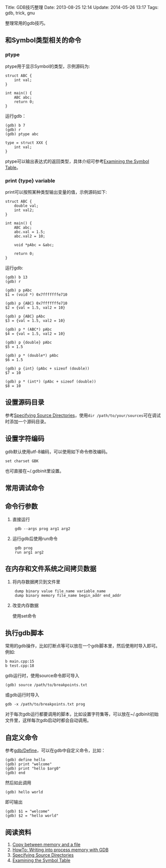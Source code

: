 Title: GDB技巧整理
Date: 2013-08-25 12:14
Update: 2014-05-26 13:17
Tags: gdb, trick, gnu

[1]: https://sourceware.org/gdb/onlinedocs/gdb/Source-Path.html "gdb Specifying Source Directories"
[2]: https://sourceware.org/gdb/onlinedocs/gdb/Symbols.html "gdb Examining the Symbol Table"

整理常用的gdb技巧。

## 和Symbol类型相关的命令
### ptype
ptype用于显示Symbol的类型，示例源码为:

    struct ABC {
        int val;
    }

    int main() {
        ABC abc;
        return 0;
    }

运行gdb：

    (gdb) b 7
    (gdb) r
    (gdb) ptype abc

    type = struct XXX {
        int val;
    }

ptype可以输出表达式的返回类型，具体介绍可参考[Examining the Symbol Table][2]。

### print {type} variable
print可以按照某种类型输出变量的值，示例源码如下:

    struct ABC {
        double val;
        int val2;
    }

    int main() {
        ABC abc;
        abc.val = 1.5;
        abc.val2 = 10;

        void *pAbc = &abc;

        return 0;
    }

运行gdb:

    (gdb) b 13
    (gdb) r

    (gdb) p pAbc
    $1 = (void *) 0x7fffffffe710

    (gdb) p {ABC} 0x7fffffffe710
    $2 = {val = 1.5, val2 = 10}

    (gdb) p {ABC} pAbc
    $3 = {val = 1.5, val2 = 10}

    (gdb) p * (ABC*) pAbc
    $4 = {val = 1.5, val2 = 10}

    (gdb) p {double} pAbc
    $5 = 1.5

    (gdb) p * (double*) pAbc
    $6 = 1.5

    (gdb) p {int} (pAbc + sizeof (double))
    $7 = 10

    (gdb) p * (int*) (pAbc + sizeof (double))
    $8 = 10

## 设置源码目录
参考[Specifying Source Directories][1]，使用`dir /path/to/your/sources`可在调试时添加一个源码目录。

## 设置字符编码

gdb默认使用utf-8编码，可以使用如下命令修改编码。

    set charset GBK
    
也可直接在~/.gdbinit里设置。

## 常用调试命令

## 命令行参数

1. 直接运行

        gdb --args prog arg1 arg2

2. 运行gdb后使用run命令

        gdb prog
        run arg1 arg2

## 在内存和文件系统之间拷贝数据

1. 将内存数据拷贝到文件里

        dump binary value file_name variable_name
        dump binary memory file_name begin_addr end_addr 

2. 改变内存数据

    使用set命令

## 执行gdb脚本

常用的gdb操作，比如打断点等可以放在一个gdb脚本里，然后使用时导入即可。例如:

    b main.cpp:15
    b test.cpp:18

gdb运行时，使用source命令即可导入

    (gdb) source /path/to/breakpoints.txt

或gdb运行时导入

    gdb -x /path/to/breakpoints.txt prog

对于每次gdb运行都要调用的脚本，比如设置字符集等，可以放在~/.gdbinit初始文件里，这样每次gdb启动时都会自动调用。

## 自定义命令
参考[gdb/Define](https://sourceware.org/gdb/onlinedocs/gdb/Define.html)，可以在gdb中自定义命令，比如：

    (gdb) define hello
    (gdb) print "welcome"
    (gdb) print "hello $arg0"
    (gdb) end

然后如此调用

    (gdb) hello world

即可输出

    (gdb) $1 = "welcome"
    (gdb) $2 = "hello world"

## 阅读资料

1. [Copy between memory and a file](http://www.linuxtopia.org/online_books/redhat_linux_debugging_with_gdb/dump-restore-files.html)
2. [HowTo: Writing into process memory with GDB](https://isisblogs.poly.edu/2011/04/26/gdb-tricks/)
3. [Specifying Source Directories][1]
4. [Examining the Symbol Table][2]

